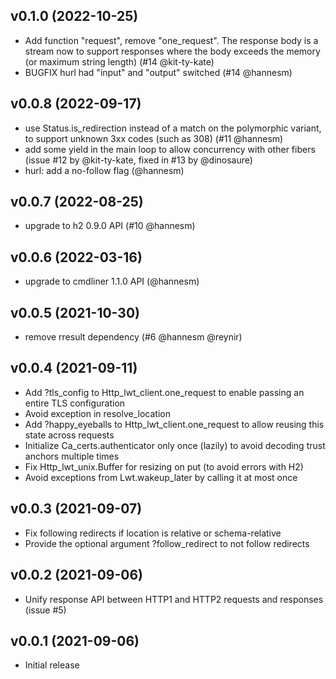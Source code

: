 ## v0.1.0 (2022-10-25)

* Add function "request", remove "one_request". The response body is a stream
  now to support responses where the body exceeds the memory (or maximum string
  length) (#14 @kit-ty-kate)
* BUGFIX hurl had "input" and "output" switched (#14 @hannesm)

## v0.0.8 (2022-09-17)

* use Status.is_redirection instead of a match on the polymorphic variant, to
  support unknown 3xx codes (such as 308) (#11 @hannesm)
* add some yield in the main loop to allow concurrency with other fibers (issue
  #12 by @kit-ty-kate, fixed in #13 by @dinosaure)
* hurl: add a no-follow flag (@hannesm)

## v0.0.7 (2022-08-25)

* upgrade to h2 0.9.0 API (#10 @hannesm)

## v0.0.6 (2022-03-16)

* upgrade to cmdliner 1.1.0 API (@hannesm)

## v0.0.5 (2021-10-30)

* remove rresult dependency (#6 @hannesm @reynir)

## v0.0.4 (2021-09-11)

* Add ?tls_config to Http_lwt_client.one_request to enable passing an entire
  TLS configuration
* Avoid exception in resolve_location
* Add ?happy_eyeballs to Http_lwt_client.one_request to allow reusing this
  state across requests
* Initialize Ca_certs.authenticator only once (lazily) to avoid decoding
  trust anchors multiple times
* Fix Http_lwt_unix.Buffer for resizing on put (to avoid errors with H2)
* Avoid exceptions from Lwt.wakeup_later by calling it at most once

## v0.0.3 (2021-09-07)

* Fix following redirects if location is relative or schema-relative
* Provide the optional argument ?follow_redirect to not follow redirects

## v0.0.2 (2021-09-06)

* Unify response API between HTTP1 and HTTP2 requests and responses (issue #5)

## v0.0.1 (2021-09-06)

* Initial release

